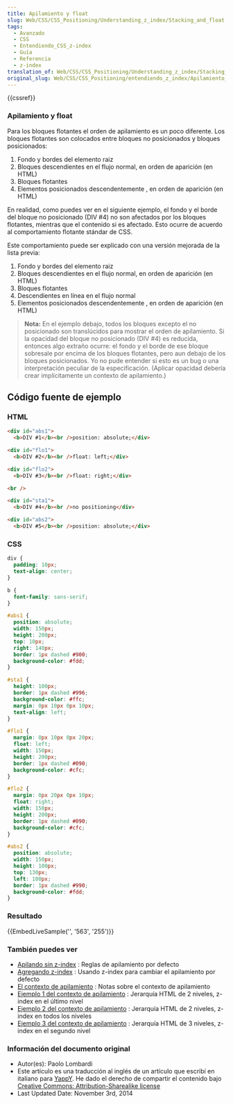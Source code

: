 ```yaml
---
title: Apilamiento y float
slug: Web/CSS/CSS_Positioning/Understanding_z_index/Stacking_and_float
tags:
  - Avanzado
  - CSS
  - Entendiendo_CSS_z-index
  - Guía
  - Referencia
  - z-index
translation_of: Web/CSS/CSS_Positioning/Understanding_z_index/Stacking_and_float
original_slug: Web/CSS/CSS_Positioning/entendiendo_z_index/Apilamiento_y_float
---
```


{{cssref}}

### Apilamiento y float

Para los bloques flotantes el orden de apilamiento es un poco diferente. Los bloques flotantes son colocados entre bloques no posicionados y bloques posicionados:

1. Fondo y bordes del elemento raiz
2. Bloques descendientes en el flujo normal, en orden de aparición (en HTML)
3. Bloques flotantes
4. Elementos posicionados descendentemente , en orden de aparición (en HTML)

En realidad, como puedes ver en el siguiente ejemplo, el fondo y el borde del bloque no posicionado (DIV #4) no son afectados por los bloques flotantes, mientras que el contenido si es afectado. Esto ocurre de acuerdo al comportamiento flotante stándar de CSS.

Este comportamiento puede ser explicado con una versión mejorada de la lista previa:

1. Fondo y bordes del elemento raiz
2. Bloques descendientes en el flujo normal, en orden de aparición (en HTML)
3. Bloques flotantes
4. Descendientes en línea en el flujo normal
5. Elementos posicionados descendentemente , en orden de aparición (en HTML)

> **Nota:** En el ejemplo debajo, todos los bloques excepto el no posicionado son translúcidos para mostrar el orden de apilamiento. Si la opacidad del bloque no posicionado (DIV #4) es reducida, entonces algo extraño ocurre: el fondo y el borde de ese bloque sobresale por encima de los bloques flotantes, pero aun debajo de los bloques posicionados. Yo no pude entender si esto es un bug o una interpretación peculiar de la especificación. (Aplicar opacidad debería crear implícitamente un contexto de apilamiento.)

## Código fuente de ejemplo

### HTML

```html
<div id="abs1">
  <b>DIV #1</b><br />position: absolute;</div>

<div id="flo1">
  <b>DIV #2</b><br />float: left;</div>

<div id="flo2">
  <b>DIV #3</b><br />float: right;</div>

<br />

<div id="sta1">
  <b>DIV #4</b><br />no positioning</div>

<div id="abs2">
  <b>DIV #5</b><br />position: absolute;</div>
```

### CSS

```css
div {
  padding: 10px;
  text-align: center;
}

b {
  font-family: sans-serif;
}

#abs1 {
  position: absolute;
  width: 150px;
  height: 200px;
  top: 10px;
  right: 140px;
  border: 1px dashed #900;
  background-color: #fdd;
}

#sta1 {
  height: 100px;
  border: 1px dashed #996;
  background-color: #ffc;
  margin: 0px 10px 0px 10px;
  text-align: left;
}

#flo1 {
  margin: 0px 10px 0px 20px;
  float: left;
  width: 150px;
  height: 200px;
  border: 1px dashed #090;
  background-color: #cfc;
}

#flo2 {
  margin: 0px 20px 0px 10px;
  float: right;
  width: 150px;
  height: 200px;
  border: 1px dashed #090;
  background-color: #cfc;
}

#abs2 {
  position: absolute;
  width: 150px;
  height: 100px;
  top: 130px;
  left: 100px;
  border: 1px dashed #990;
  background-color: #fdd;
}
```

### Resultado

{{EmbedLiveSample('', '563', '255')}}

### También puedes ver

- [Apilando sin z-index](/es/docs/Web/CSS/CSS_Positioning/entendiendo_z_index/Stacking_without_z-index) : Reglas de apilamiento por defecto
- [Agregando z-index](/es/docs/Web/CSS/CSS_Positioning/entendiendo_z_index/Agregando_z-index) : Usando z-index para cambiar el apilamiento por defecto
- [El contexto de apilamiento](/es/docs/Web/CSS/CSS_Positioning/entendiendo_z_index/El_contexto_de_apilamiento) : Notas sobre el contexto de apilamiento
- [Ejemplo 1 del contexto de apilamiento](/es/docs/Web/CSS/CSS_Positioning/entendiendo_z_index/ejemplo_1_del_contexto_de_apilamiento) : Jerarquía HTML de 2 niveles, z-index en el último nivel
- [Ejemplo 2 del contexto de apilamiento](/es/docs/Web/CSS/CSS_Positioning/entendiendo_z_index/ejemplo_2_del_contexto_de_apilamiento) : Jerarquía HTML de 2 niveles, z-index en todos los niveles
- [Ejemplo 3 del contexto de apilamiento](/es/docs/Web/CSS/CSS_Positioning/entendiendo_z_index/ejemplo_3_del_contexto_de_apilamiento) : Jerarquía HTML de 3 niveles, z-index en el segundo nivel

### Información del documento original

- Autor(es): Paolo Lombardi
- Este artículo es una traducción al inglés de un artículo que escribí en italiano para [YappY](http://www.yappy.it). He dado el derecho de compartir el contenido bajo [Creative Commons: Attribution-Sharealike license](http://creativecommons.org/licenses/by-sa/2.0/)
- Last Updated Date: November 3rd, 2014

